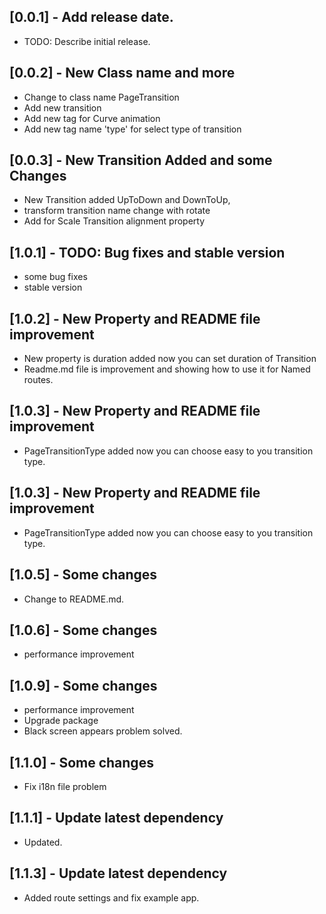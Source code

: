 ## [0.0.1] -  Add release date.

* TODO: Describe initial release.

## [0.0.2] -  New Class name and more
* Change to class name PageTransition
* Add new transition
* Add new tag for Curve animation
* Add new tag name 'type' for select type of transition

## [0.0.3] - New Transition Added and some Changes
* New Transition added UpToDown and DownToUp,
* transform transition name change with rotate
* Add for Scale Transition alignment property

## [1.0.1] - TODO: Bug fixes and stable version
* some bug fixes
* stable version

## [1.0.2] - New Property and README file improvement
* New property is duration added now you can set duration of Transition
* Readme.md file is improvement and showing how to use it for Named routes.

## [1.0.3] - New Property and README file improvement
* PageTransitionType added now you can choose easy to you transition type.

## [1.0.3] -  New Property and README file improvement
* PageTransitionType added now you can choose easy to you transition type.

## [1.0.5] - Some changes
* Change to README.md.
## [1.0.6] - Some changes
* performance improvement
## [1.0.9] - Some changes
* performance improvement
* Upgrade package
* Black screen appears problem solved.
## [1.1.0] - Some changes
* Fix i18n file problem
## [1.1.1] -  Update latest dependency
* Updated.
## [1.1.3] -  Update latest dependency
* Added route settings and fix example app.
